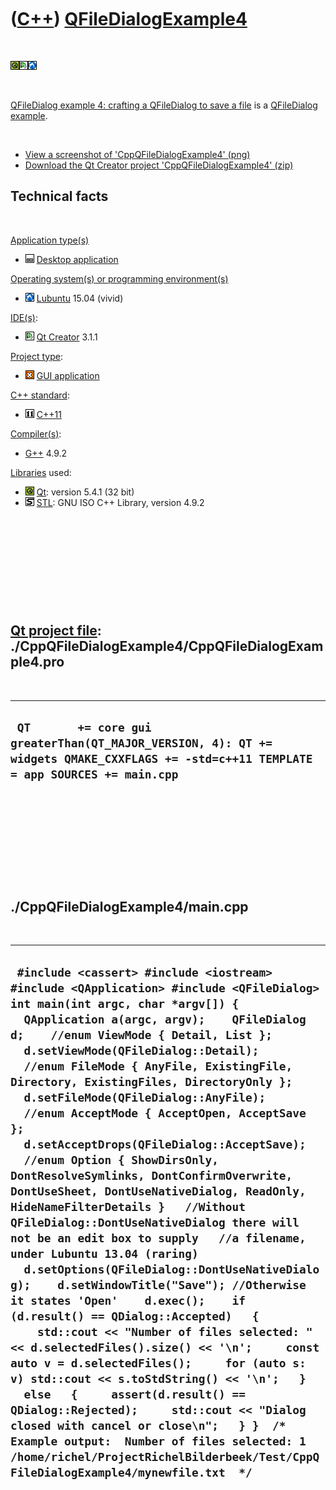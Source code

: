 
 

 

 

 

 

([C++](Cpp.md)) [QFileDialogExample4](CppQFileDialogExample4.md)
==================================================================

 

![Qt](PicQt.png)![Qt
Creator](PicQtCreator.png)![Lubuntu](PicLubuntu.png)

 

[QFileDialog example 4: crafting a QFileDialog to save a
file](CppQFileDialogExample4.md) is a [QFileDialog](CppQFileDialog.md)
[example](CppExample.md).

 

-   [View a screenshot of
    'CppQFileDialogExample4' (png)](CppQFileDialogExample4.png)
-   [Download the Qt Creator project
    'CppQFileDialogExample4' (zip)](CppQFileDialogExample4.zip)

Technical facts
---------------

 

[Application type(s)](CppApplication.md)

-   ![Desktop](PicDesktop.png) [Desktop
    application](CppDesktopApplication.md)

[Operating system(s) or programming environment(s)](CppOs.md)

-   ![Lubuntu](PicLubuntu.png) [Lubuntu](CppLubuntu.md) 15.04 (vivid)

[IDE(s)](CppIde.md):

-   ![Qt Creator](PicQtCreator.png) [Qt Creator](CppQtCreator.md) 3.1.1

[Project type](CppQtProjectType.md):

-   ![GUI](PicGui.png) [GUI application](CppGuiApplication.md)

[C++ standard](CppStandard.md):

-   ![C++11](PicCpp11.png) [C++11](Cpp11.md)

[Compiler(s)](CppCompiler.md):

-   [G++](CppGpp.md) 4.9.2

[Libraries](CppLibrary.md) used:

-   ![Qt](PicQt.png) [Qt](CppQt.md): version 5.4.1 (32 bit)
-   ![STL](PicStl.png) [STL](CppStl.md): GNU ISO C++ Library, version
    4.9.2

 

 

 

 

 

[Qt project file](CppQtProjectFile.md): ./CppQFileDialogExample4/CppQFileDialogExample4.pro
--------------------------------------------------------------------------------------------

 

  -----------------------------------------------------------------------------------------------------------------------------------------
  ` QT       += core gui greaterThan(QT_MAJOR_VERSION, 4): QT += widgets QMAKE_CXXFLAGS += -std=c++11 TEMPLATE = app SOURCES += main.cpp`
  -----------------------------------------------------------------------------------------------------------------------------------------

 

 

 

 

 

./CppQFileDialogExample4/main.cpp
---------------------------------

 

  ------------------------------------------------------------------------------------------------------------------------------------------------------------------------------------------------------------------------------------------------------------------------------------------------------------------------------------------------------------------------------------------------------------------------------------------------------------------------------------------------------------------------------------------------------------------------------------------------------------------------------------------------------------------------------------------------------------------------------------------------------------------------------------------------------------------------------------------------------------------------------------------------------------------------------------------------------------------------------------------------------------------------------------------------------------------------------------------------------------------------------------------------------------------------------------------------------------------------------------------------------------------------------------------------------------------------------------------------------------------------------------------------
  ` #include <cassert> #include <iostream>  #include <QApplication> #include <QFileDialog>  int main(int argc, char *argv[]) {   QApplication a(argc, argv);    QFileDialog d;    //enum ViewMode { Detail, List };   d.setViewMode(QFileDialog::Detail);    //enum FileMode { AnyFile, ExistingFile, Directory, ExistingFiles, DirectoryOnly };   d.setFileMode(QFileDialog::AnyFile);    //enum AcceptMode { AcceptOpen, AcceptSave };   d.setAcceptDrops(QFileDialog::AcceptSave);    //enum Option { ShowDirsOnly, DontResolveSymlinks, DontConfirmOverwrite, DontUseSheet, DontUseNativeDialog, ReadOnly, HideNameFilterDetails }   //Without QFileDialog::DontUseNativeDialog there will not be an edit box to supply   //a filename, under Lubuntu 13.04 (raring)   d.setOptions(QFileDialog::DontUseNativeDialog);    d.setWindowTitle("Save"); //Otherwise it states 'Open'    d.exec();    if (d.result() == QDialog::Accepted)   {     std::cout << "Number of files selected: " << d.selectedFiles().size() << '\n';     const auto v = d.selectedFiles();     for (auto s: v) std::cout << s.toStdString() << '\n';   }   else   {     assert(d.result() == QDialog::Rejected);     std::cout << "Dialog closed with cancel or close\n";   } }  /* Example output:  Number of files selected: 1 /home/richel/ProjectRichelBilderbeek/Test/CppQFileDialogExample4/mynewfile.txt  */`
  ------------------------------------------------------------------------------------------------------------------------------------------------------------------------------------------------------------------------------------------------------------------------------------------------------------------------------------------------------------------------------------------------------------------------------------------------------------------------------------------------------------------------------------------------------------------------------------------------------------------------------------------------------------------------------------------------------------------------------------------------------------------------------------------------------------------------------------------------------------------------------------------------------------------------------------------------------------------------------------------------------------------------------------------------------------------------------------------------------------------------------------------------------------------------------------------------------------------------------------------------------------------------------------------------------------------------------------------------------------------------------------------------

 

 

 

 

 

 

